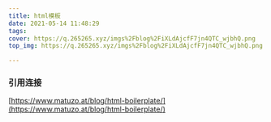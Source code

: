 ```yaml
---
title: html模板
date: 2021-05-14 11:48:29
tags:
cover: https://q.265265.xyz/imgs%2Fblog%2FiXLdAjcfF7jn4QTC_wjbhQ.png
top_img: https://q.265265.xyz/imgs%2Fblog%2FiXLdAjcfF7jn4QTC_wjbhQ.png

---
```


### 引用连接
[https://www.matuzo.at/blog/html-boilerplate/](https://www.matuzo.at/blog/html-boilerplate/)